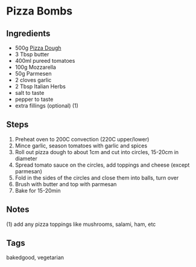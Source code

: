 # Pizza Bombs

## Ingredients

* 500g [Pizza Dough](PizzaDough.html)
* 3 Tbsp butter 
* 400ml pureed tomatoes 
* 100g Mozzarella
* 50g Parmesen
* 2 cloves garlic
* 2 Tbsp Italian Herbs
* salt to taste
* pepper to taste
* extra fillings (optional) (1)

## Steps

1. Preheat oven to 200C convection (220C upper/lower)
2. Mince garlic, season tomatoes with garlic and spices
3. Roll out pizza dough to about 1cm and cut into circles, 15-20cm in diameter
4. Spread tomato sauce on the circles, add toppings and cheese (except parmesan) 
5. Fold in the sides of the circles and close them into balls, turn over
6. Brush with butter and top with parmesan
7. Bake for 15-20min

## Notes

(1) add any pizza toppings like mushrooms, salami, ham, etc

## Tags
bakedgood, vegetarian

